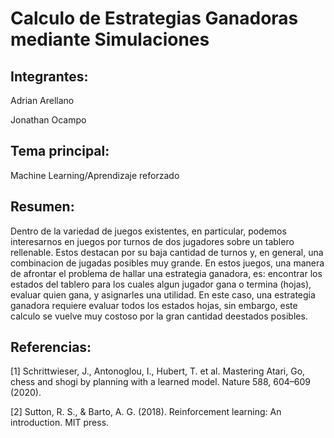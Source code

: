 # Calculo de Estrategias Ganadoras mediante Simulaciones

## Integrantes:

Adrian Arellano

Jonathan Ocampo

## Tema principal:

Machine Learning/Aprendizaje reforzado

## Resumen:

Dentro de la variedad de juegos existentes, en particular, podemos interesarnos en juegos por turnos de dos
jugadores sobre un tablero rellenable. Estos destacan
por su baja cantidad de turnos y, en general, una combinacion de jugadas posibles muy grande.
En estos juegos, una manera de afrontar el problema
de hallar una estrategia ganadora, es: encontrar los estados del tablero para los cuales algun jugador gana o
termina (hojas), evaluar quien gana, y asignarles una
utilidad. En este caso, una estrategia ganadora requiere evaluar todos los estados hojas, sin embargo, este
calculo se vuelve muy costoso por la gran cantidad deestados posibles.

## Referencias:

[1] Schrittwieser, J., Antonoglou, I., Hubert, T. et
al. Mastering Atari, Go, chess and shogi by planning with a learned model. Nature 588, 604–609
(2020).

[2] Sutton, R. S., & Barto, A. G. (2018). Reinforcement learning: An introduction. MIT press.
